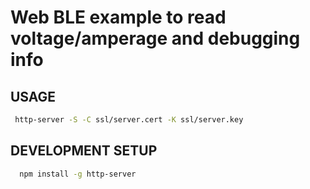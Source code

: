 # Web BLE example to read voltage/amperage and debugging info 



## USAGE

```bash
 http-server -S -C ssl/server.cert -K ssl/server.key
```

## DEVELOPMENT SETUP

```bash
  npm install -g http-server
```